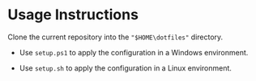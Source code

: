 # Usage Instructions

Clone the current repository into the `"$HOME\dotfiles"` directory.

* Use `setup.ps1` to apply the configuration in a Windows environment.

* Use `setup.sh` to apply the configuration in a Linux environment.

